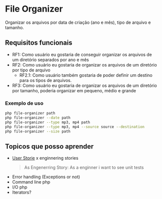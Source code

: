 # File Organizer
Organizar os arquivos por data de criação (ano e mês), tipo de arquivo e tamanho.

## Requisitos funcionais
- RF1: Como usuário eu gostaria de conseguir organizar os arquivos de um diretório separados por ano e mês
- RF2: Como usuário eu gostaria de organizar os arquivos de um diretório por tipo de arquivo
  - RF2.1: Como usuário também gostaria de poder definir um destino para os tipos de arquivos.
- RF3: Como usuário eu gostaria de organizar os arquivos de um diretório por tamanho, poderia organizar em pequeno, médio e grande

### Exemplo de uso
~~~sh
php file-organizer path
php file-organizer --date path 
php file-organizer --type mp3, mp4 path
php file-organizer --type mp3, mp4 --source source --destination 
php file-organizer --size path 
~~~

## Topicos que posso aprender
- [User Storie](https://www.atlassian.com/agile/project-management/user-stories) x enginnering stories
  > As Engenerring Story: As a enginner i want to see unit tests
- Error handling (Exceptions or not)
- Command line php
- I/O php
- Iterators?
